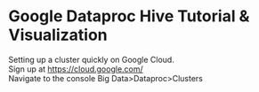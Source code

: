 # Google Dataproc Hive Tutorial & Visualization
Setting up a cluster quickly on Google Cloud. <br>
Sign up at https://cloud.google.com/ <br>
Navigate to the console Big Data>Dataproc>Clusters
